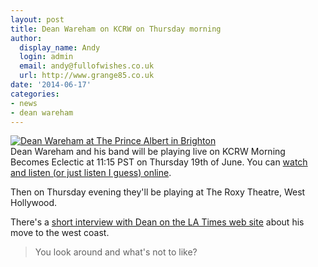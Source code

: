 ```yaml
---
layout: post
title: Dean Wareham on KCRW on Thursday morning
author:
  display_name: Andy
  login: admin
  email: andy@fullofwishes.co.uk
  url: http://www.grange85.co.uk
date: '2014-06-17'
categories:
- news
- dean wareham
---
```

<p><a href="https://www.flickr.com/photos/grange85/14259992320" title="Dean Wareham at The Prince Albert in Brighton by Andy Aldridge, on Flickr"><img class="aligncenter" src="https://media.fullofwishes.co.uk/flickr-downloads/14259992320_0ceef953cf_z.jpg" alt="Dean Wareham at The Prince Albert in Brighton"></a><br />
Dean Wareham and his band will be playing live on KCRW Morning Becomes Eclectic at 11:15 PST on Thursday 19th of June. You can <a href="http://www.kcrw.com/music/shows/morning-becomes-eclectic">watch and listen (or just listen I guess) online</a>.</p>
<p>Then on Thursday evening they'll be playing at The Roxy Theatre, West Hollywood.</p>
<p>There's a <a href="http://www.latimes.com/entertainment/music/la-et-ms-dean-wareham-20140617-story.html"> short interview with Dean on the LA Times web site</a> about his move to the west coast.</p>
<blockquote><p>You look around and what's not to like?</p></blockquote>
